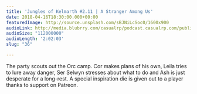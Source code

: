 ```yaml
---
title: 'Jungles of Kelmarth #2.11 | A Stranger Among Us'
date: 2018-04-16T18:30:00.000+00:00
featuredImage: http://source.unsplash.com/sBJNiLcSoc0/1600x900
audioLink: http://media.blubrry.com/casualrp/podcast.casualrp.com/public/Chapter%202%20Ep.%2011%20_%20Stranger%20Among%20Us.mp3
audioSize: "112000000"
audioLength: '2:02:03'
slug: "36"

---
```

The party scouts out the Orc camp. Cor makes plans of his own, Leila tries to lure away danger, Ser Selwyn stresses about what to do and Ash is just desperate for a long-rest. A special inspiration die is given out to a player thanks to support on Patreon.